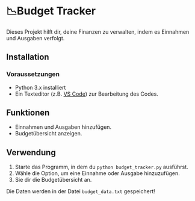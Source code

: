 # 📉Budget Tracker 

Dieses Projekt hilft dir, deine Finanzen zu verwalten, indem es Einnahmen und Ausgaben verfolgt.

## Installation 

### Voraussetzungen 
- Python 3.x installiert 
- Ein Texteditor (z.B. [VS Code](https://code.visualstudio.com/)) zur Bearbeitung des Codes.

## Funktionen 
- Einnahmen und Ausgaben hinzufügen.
- Budgetübersicht anzeigen. 

## Verwendung 
1. Starte das Programm, in dem du `python budget_tracker.py` ausführst.
2. Wähle die Option, um eine Einnahme oder Ausgabe hinzuzufügen.
3. Sie dir die Budgetübersicht an. 

Die Daten werden in der Datei `budget_data.txt` gespeichert!
